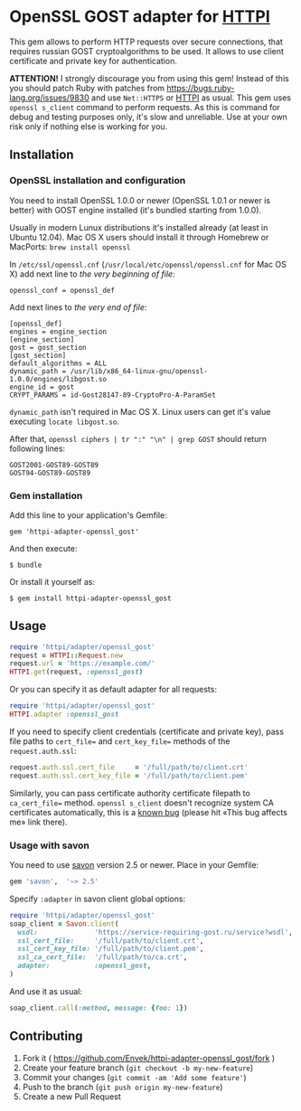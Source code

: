 OpenSSL GOST adapter for [HTTPI]
================================

This gem allows to perform HTTP requests over secure connections, that requires russian GOST cryptoalgorithms to be used.
It allows to use client certificate and private key for authentication.

**ATTENTION!** I strongly discourage you from using this gem!
Instead of this you should patch Ruby with patches from https://bugs.ruby-lang.org/issues/9830 and use `Net::HTTPS` or [HTTPI] as usual.
This gem uses `openssl s_client` command to perform requests. As this is command for debug and testing purposes only, it's slow and unreliable. Use at your own risk only if nothing else is working for you.

## Installation

### OpenSSL installation and configuration

You need to install OpenSSL 1.0.0 or newer (OpenSSL 1.0.1 or newer is better) with GOST engine installed (it's bundled starting from 1.0.0).

Usually in modern Lunux distributions it's installed already (at least in Ubuntu 12.04).
Mac OS X users should install it through Homebrew or MacPorts: `brew install openssl`

In `/etc/ssl/openssl.cnf` (`/usr/local/etc/openssl/openssl.cnf` for Mac OS X) add next line to _the very beginning of file_:

    openssl_conf = openssl_def

Add next lines to _the very end of file_:

    [openssl_def]
    engines = engine_section
    [engine_section]
    gost = gost_section
    [gost_section]
    default_algorithms = ALL
    dynamic_path = /usr/lib/x86_64-linux-gnu/openssl-1.0.0/engines/libgost.so
    engine_id = gost
    CRYPT_PARAMS = id-Gost28147-89-CryptoPro-A-ParamSet

`dynamic_path` isn't required in Mac OS X. Linux users can get it's value executing `locate libgost.so`.

After that, `openssl ciphers | tr ":" "\n" | grep GOST` should return following lines:

    GOST2001-GOST89-GOST89
    GOST94-GOST89-GOST89

### Gem installation

Add this line to your application's Gemfile:

    gem 'httpi-adapter-openssl_gost'

And then execute:

    $ bundle

Or install it yourself as:

    $ gem install httpi-adapter-openssl_gost

## Usage

```ruby
require 'httpi/adapter/openssl_gost'
request = HTTPI::Request.new
request.url = 'https://example.com/'
HTTPI.get(request, :openssl_gost)
```

Or you can specify it as default adapter for all requests:

```ruby
require 'httpi/adapter/openssl_gost'
HTTPI.adapter :openssl_gost
```

If you need to specify client credentials (certificate and private key),
pass file paths to `cert_file=` and `cert_key_file=` methods of the `request.auth.ssl`:

```ruby
request.auth.ssl.cert_file     = '/full/path/to/client.crt'
request.auth.ssl.cert_key_file = '/full/path/to/client.pem'
```

Similarly, you can pass certificate authority certificate filepath to `ca_cert_file=` method. `openssl s_client` doesn't recognize system CA certificates automatically, this is a [known bug](https://bugs.launchpad.net/ubuntu/+source/openssl/+bug/396818) (please hit «This bug affects me» link there).

### Usage with savon

You need to use [savon] version 2.5 or newer. Place in your Gemfile:

```ruby
gem 'savon',  '~> 2.5'
```

Specify `:adapter` in savon client global options:

```ruby
require 'httpi/adapter/openssl_gost'
soap_client = Savon.client(
  wsdl:              'https://service-requiring-gost.ru/service?wsdl',
  ssl_cert_file:     '/full/path/to/client.crt',
  ssl_cert_key_file: '/full/path/to/client.pem',
  ssl_ca_cert_file:  '/full/path/to/ca.crt',
  adapter:           :openssl_gost,
)
```

And use it as usual:

```ruby
soap_client.call(:method, message: {foo: 1})
```

## Contributing

1. Fork it ( https://github.com/Envek/httpi-adapter-openssl_gost/fork )
2. Create your feature branch (`git checkout -b my-new-feature`)
3. Commit your changes (`git commit -am 'Add some feature'`)
4. Push to the branch (`git push origin my-new-feature`)
5. Create a new Pull Request

[HTTPI]:  https://github.com/savonrb/httpi
[savon]:  https://github.com/savonrb/savon
[wasabi]: https://github.com/savonrb/wasabi
